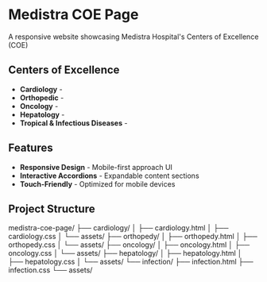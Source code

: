 # Medistra COE Page

A responsive website showcasing Medistra Hospital's Centers of Excellence (COE)

## Centers of Excellence

- **Cardiology** - 
- **Orthopedic** - 
- **Oncology** - 
- **Hepatology** - 
- **Tropical & Infectious Diseases** - 

## Features

- **Responsive Design** - Mobile-first approach UI
- **Interactive Accordions** - Expandable content sections
- **Touch-Friendly** - Optimized for mobile devices

## Project Structure

medistra-coe-page/
├── cardiology/
│ ├── cardiology.html
│ ├── cardiology.css
│ └── assets/
├── orthopedy/
│ ├── orthopedy.html
│ ├── orthopedy.css
│ └── assets/
├── oncology/
│ ├── oncology.html
│ ├── oncology.css
│ └── assets/
├── hepatology/
│ ├── hepatology.html
│ ├── hepatology.css
│ └── assets/
└── infection/
├── infection.html
├── infection.css
└── assets/
